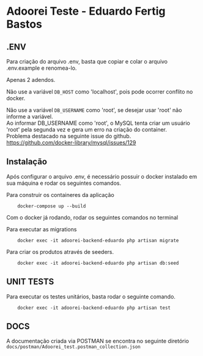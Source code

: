 # Adoorei Teste - Eduardo Fertig Bastos

## .ENV
Para criação do arquivo .env, basta que copiar e colar o arquivo .env.example e renomea-lo.

Apenas 2 adendos.

Não use a variável `DB_HOST` como 'localhost', pois pode ocorrer conflito no docker. <br>

Não use a variável `DB_USERNAME` como 'root', se desejar usar 'root' não informe a variável. <br>
Ao informar DB_USERNAME como 'root', o MySQL tenta criar um usuário 'root' pela segunda vez e gera um erro na criação do container. <br>
Problema destacado na seguinte issue do github.
https://github.com/docker-library/mysql/issues/129 

## Instalação
Após configurar o arquivo .env, é necessário possuir o docker instalado em sua máquina e rodar os seguintes comandos.

Para construir os containeres da aplicação
```
    docker-compose up --build
```

Com o docker já rodando, rodar os seguintes comandos no terminal 

Para executar as migrations
```
    docker exec -it adoorei-backend-eduardo php artisan migrate
```

Para criar os produtos através de seeders. 
```
    docker exec -it adoorei-backend-eduardo php artisan db:seed
```

## UNIT TESTS

Para executar os testes unitários, basta rodar o seguinte comando. 
```
    docker exec -it adoorei-backend-eduardo php artisan test
```

## DOCS

A documentação criada via POSTMAN se encontra no seguinte diretório
`docs/postman/Adoorei_test.postman_collection.json`


